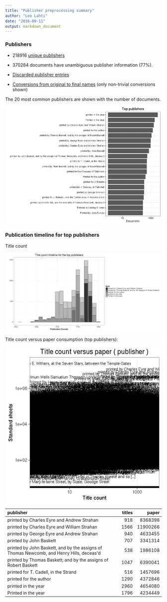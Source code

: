 ```yaml
---
title: "Publisher preprocessing summary"
author: "Leo Lahti"
date: "2016-09-11"
output: markdown_document
---
```



### Publishers

 * 218916 [unique publishers](output.tables/publisher_accepted.csv)

 * 370284 documents have unambiguous publisher information (77%). 

 * [Discarded publisher entries](output.tables/publisher_discarded.csv)

 * [Conversions from original to final names](output.tables/publisher_conversion_nontrivial.csv) (only non-trivial conversions shown)


The 20 most common publishers are shown with the number of documents. 

![plot of chunk summarypublisher2](figure/summarypublisher2-1.png)

### Publication timeline for top publishers

Title count

![plot of chunk summaryTop10pubtimeline](figure/summaryTop10pubtimeline-1.png)



Title count versus paper consumption (top publishers):

![plot of chunk publishertitlespapers](figure/publishertitlespapers-1.png)

|publisher                                                                                | titles|    paper|
|:----------------------------------------------------------------------------------------|------:|--------:|
|printed by Charles Eyre and Andrew Strahan                                               |    918|  8368398|
|printed by Charles Eyre and William Strahan                                              |   1566| 11900266|
|printed by George Eyre and Andrew Strahan                                                |    940|  4633455|
|printed by John Baskett                                                                  |    707|  3341314|
|printed by John Baskett, and by the assigns of Thomas Newcomb, and Henry Hills, deceas'd |    538|  1986108|
|printed by Thomas Baskett; and by the assigns of Robert Baskett                          |   1047|  6390041|
|printed for T. Cadell, in the Strand                                                     |    516|  1457696|
|printed for the author                                                                   |   1290|  4372846|
|printed in the year                                                                      |   2960|  4654080|
|Printed in the year                                                                      |   1796|  4234449|


